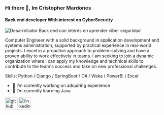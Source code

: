 ### Hi there 👋, Im Cristopher Mardones
#### Back end developer With interest on CyberSecurity
![Desarrollador Back end con interés en aprender ciber seguridad](https://cdn.discordapp.com/attachments/935944199029813299/1289393892894183444/images.jpg?ex=66f8a923&is=66f757a3&hm=fb2481a36ad3a5045e9ba7187d4764aa0ebb2320a13c59f3a9ecd6bdff4fd4cb&)


Computer Engineer with a solid background in application development and systems administration, supported by practical experience in real-world projects. I excel in a proactive approach to problem-solving and have a proven ability to work effectively in teams. I am seeking to join a dynamic organization where I can apply my knowledge and technical skills to contribute to the team's success and take on new professional challenges.

Skills: Python / Django / SpringBoot / C# / Weka / PowerBI / Excel 

- 🔭 I’m currently working on adquiring experience
- 🌱 I’m currently learning Java 


[<img src='https://cdn.jsdelivr.net/npm/simple-icons@3.0.1/icons/github.svg' alt='github' height='40'>](https://github.com/Shadowcrys)  [<img src='https://cdn.jsdelivr.net/npm/simple-icons@3.0.1/icons/linkedin.svg' alt='linkedin' height='40'>](https://www.linkedin.com/in/cristopher-mardones-a602a4245/)  







